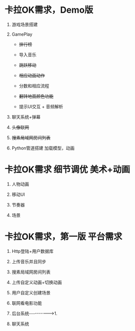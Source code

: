 # 卡拉OK需求，Demo版  

1. 游戏场景搭建

2. GamePlay

     * ~~排行榜~~

     * 导入音乐

     * ~~跳跃移动~~

     * ~~相应动画动作~~

     * 分数和相应流程
     
     * ~~翻转地面颜色功能~~

     * 提示UI交互 + 音频解析

3. 聊天系统+弹幕

4. ~~头像联网~~

5. ~~搜素局域网房间列表~~

6. Python管道搭建 加载模型，动画


# 卡拉OK需求 细节调优 美术+动画

1. 人物动画

2. 移动UI

3. 节奏器

4. 场景


# 卡拉OK需求，第一版 平台需求

1. Http登陆+用户数据库

2. 上传音乐并且同步

3. 搜素局域网房间列表

4. 上传自定义动画+切换动画

5. 用户自定义创建场景

6. 联网看电影功能

7. 后台系统---------->1.

8. 聊天系统
